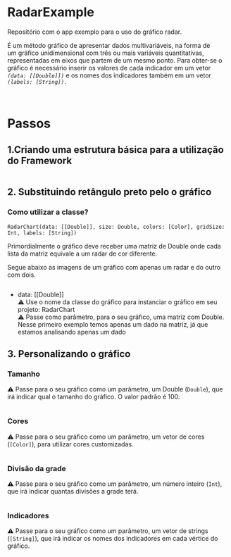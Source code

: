 # RadarExample
Repositório com o app exemplo para o uso do gráfico radar. <br>

É um método gráfico de apresentar dados multivariáveis, na forma 
de um gráfico unidimensional com três ou mais variáveis 
quantitativas, representadas em eixos que partem de um mesmo 
ponto. Para obter-se o gráfico é necessário inserir os 
valores de cada indicador em um vetor _`(data: [[Double]])`_ e os nomes 
dos indicadores também em um vetor _`(labels: [String]).`_ 

<br>

# Passos

## 1.Criando uma estrutura básica para a utilização do Framework

![]()

## 2. Substituindo retângulo preto pelo o gráfico 

### Como utilizar a classe? 

`RadarChart(data: [[Double]], size: Double, colors: [Color], gridSize: Int, labels: [String])`

Primordialmente o gráfico deve receber uma matriz de Double onde cada lista da matriz equivale a um radar de cor diferente. <br>

Segue abaixo as imagens de um gráfico com apenas um radar e do outro com dois. 

![]()

* data: [[Double]] <br>
⚠️ Use o nome da classe do gráfico para instanciar o gráfico em seu projeto: RadarChart <br>
⚠️ Passe como parâmetro, para o seu gráfico, uma matriz com Double. Nesse primeiro exemplo temos apenas um dado na matriz, 
já que estamos analisando apenas um dado 

## 3. Personalizando o gráfico 

### Tamanho <br>
⚠️ Passe para o seu gráfico como um parâmetro, um Double (`Double`), que irá indicar qual o tamanho do gráfico. 
O valor padrão é 100. <br>

![]()

### Cores <br>
⚠️ Passe para o seu gráfico como um parâmetro, um vetor de cores (`[Color]`), para utilizar cores customizadas. <br>

![]()

### Divisão da grade <br>
⚠️ Passe para o seu gráfico como um parâmetro, um número inteiro (`Int`), que irá indicar quantas divisões a grade terá. <br>

![]()

### Indicadores <br>
⚠️ Passe para o seu gráfico como um parâmetro, um vetor de strings (`[String]`), que irá indicar os nomes dos indicadores em cada vértice do gráfico. <br>

![]()



